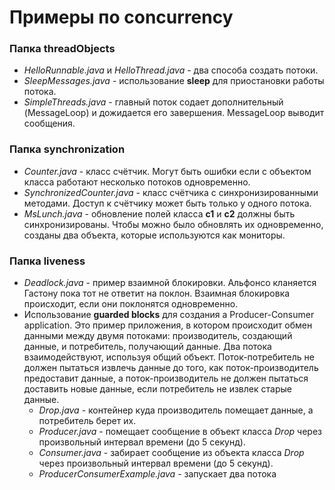 # Примеры по concurrency
### Папка threadObjects
  - *HelloRunnable.java* и *HelloThread.java* - два способа создать потоки.
  - *SleepMessages.java* - использование **sleep** для приостановки работы потока.
  - *SimpleThreads.java* - главный поток содает дополнительный (MessageLoop) и дожидается его завершения. MessageLoop  выводит сообщения.

### Папка synchronization
  - *Counter.java* - класс счётчик. Могут быть ошибки если с объектом класса работают несколько потоков одновременно.
  - *SynchronizedCounter.java* - класс счётчика с синхронизированными методами. Доступ к счётчику может быть только у одного потока.
  - *MsLunch.java* - обновление полей класса **с1** и **с2** должны быть синхронизированы. Чтобы можно было обновлять их одновременно, созданы два объекта, которые используются как мониторы.

### Папка liveness

  - *Deadlock.java* - пример взаимной блокировки. Альфонсо кланяется Гастону пока тот не ответит на поклон. Взаимная блокировка происходит, если они поклонятся одновременно.
  - Использование **guarded blocks** для создания a Producer-Consumer application. Это пример приложения, в котором происходит обмен данными между двумя потоками: производитель, создающий данные, и потребитель, получающий данные. Два потока взаимодействуют, используя общий объект. Поток-потребитель не должен пытаться извлечь данные до того, как поток-производитель предоставит данные, а поток-производитель не должен пытаться доставить новые данные, если потребитель не извлек старые данные.
    * *Drop.java* - контейнер куда производитель помещает данные, а потребитель берет их.
    * *Producer.java* - помещает сообщение в объект класса *Drop* через произвольный интервал времени (до 5 секунд).
    *  *Consumer.java* - забирает сообщение из объекта класса *Drop* через произвольный интервал времени (до 5 секунд).
    *  *ProducerConsumerExample.java* - запускает два потока